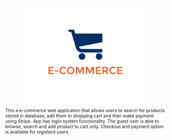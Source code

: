 <p align="center"><img src="static/Logo.png" width="400"></p>

This a e-commerce web application that allows users to search for products stored in database, add them to shopping cart and then make payment using Stripe. App has login system functionality. The guest user is able to browse, search and add product to cart only. Checkout and payment option is available for registerd users.

<!--git remote add origin https://github.com/CarlElias/Application_E_Commerce
git branch -M main
git push -u origin main

git add .
git commit -m "first commit"
git push


reset le depot 

git reset 
git remote -v
git pull --rebase
git init
git add -A
git commit -m "Add your commit"
git branch -M main
git push origin main --force

-->